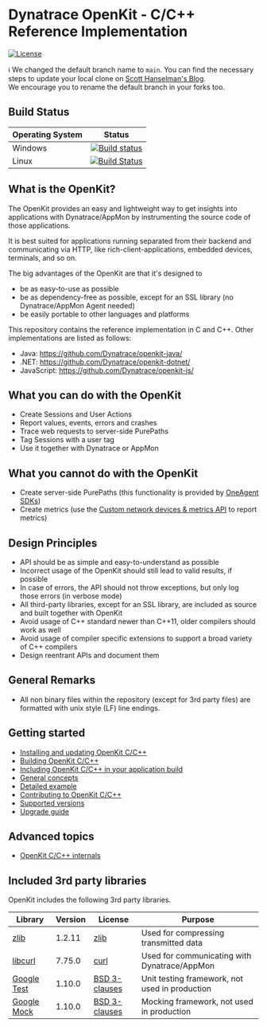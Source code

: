 # Dynatrace OpenKit - C/C++ Reference Implementation

 [![License](https://img.shields.io/badge/License-Apache%202.0-blue.svg)](https://opensource.org/licenses/Apache-2.0)

:information_source: We changed the default branch name to `main`. You can find the necessary steps to update your local clone on [Scott Hanselman's Blog](https://www.hanselman.com/blog/EasilyRenameYourGitDefaultBranchFromMasterToMain.aspx).  
We encourage you to rename the default branch in your forks too.

## Build Status

| Operating System | Status  |
| ---------------- |:-------:|
| Windows          |[![Build status](https://ci.appveyor.com/api/projects/status/jdpv1bvje56f9na3/branch/release/2.0?svg=true)](https://ci.appveyor.com/project/openkitdt/openkit-native/branch/release/2.0) |
| Linux            |[![Build Status](https://travis-ci.org/Dynatrace/openkit-native.svg?branch=release%2F2.0)](https://travis-ci.org/Dynatrace/openkit-native) |

## What is the OpenKit?

The OpenKit provides an easy and lightweight way to get insights into applications with Dynatrace/AppMon by instrumenting the source code of those applications.

It is best suited for applications running separated from their backend and communicating via HTTP, like rich-client-applications, embedded devices, terminals, and so on.

The big advantages of the OpenKit are that it's designed to
* be as easy-to-use as possible
* be as dependency-free as possible, except for an SSL library (no Dynatrace/AppMon Agent needed)
* be easily portable to other languages and platforms

This repository contains the reference implementation in C and C++. Other implementations are listed as follows:
* Java: https://github.com/Dynatrace/openkit-java/
* .NET: https://github.com/Dynatrace/openkit-dotnet/
* JavaScript: https://github.com/Dynatrace/openkit-js/

## What you can do with the OpenKit
* Create Sessions and User Actions
* Report values, events, errors and crashes
* Trace web requests to server-side PurePaths
* Tag Sessions with a user tag
* Use it together with Dynatrace or AppMon

## What you cannot do with the OpenKit
* Create server-side PurePaths (this functionality is provided by [OneAgent SDKs](https://github.com/Dynatrace/OneAgent-SDK))
* Create metrics (use the [Custom network devices & metrics API](https://www.dynatrace.com/support/help/dynatrace-api/timeseries/what-does-the-custom-network-devices-and-metrics-api-provide/) to report metrics)

## Design Principles
* API should be as simple and easy-to-understand as possible
* Incorrect usage of the OpenKit should still lead to valid results, if possible
* In case of errors, the API should not throw exceptions, but only log those errors (in verbose mode)
* All third-party libraries, except for an SSL library, are included as source and built together with OpenKit
* Avoid usage of C++ standard newer than C++11, older compilers should work as well
* Avoid usage of compiler specific extensions to support a broad variety of C++ compilers
* Design reentrant APIs and document them

## General Remarks

* All non binary files within the repository (except for 3rd party files) are formatted with unix style (LF) line endings.

## Getting started
* [Installing and updating OpenKit C/C++][installing]
* [Building OpenKit C/C++][building]
* [Including OpenKit C/C++ in your application build][including_openkit]
* [General concepts][concepts]
* [Detailed example][example]
* [Contributing to OpenKit C/C++][contributing]
* [Supported versions][supported_versions]
* [Upgrade guide][upgrade_guide]

## Advanced topics
* [OpenKit C/C++ internals][internals]

## Included 3rd party libraries
OpenKit includes the following 3rd party libraries.

| Library                     | Version | License                        | Purpose                                        |
|-----------------------------|---------|--------------------------------|------------------------------------------------|
| [zlib][zlib-readme]         | 1.2.11  | [zlib][zlib-readme]            | Used for compressing transmitted data          |
| [libcurl][curl-readme]      | 7.75.0  | [curl][curl-license]           | Used for communicating with Dynatrace/AppMon   |
| [Google Test][gtest-readme] | 1.10.0   | [BSD 3-clauses][gtest-license] | Unit testing framework, not used in production |
| [Google Mock][gmock-readme] | 1.10.0   | [BSD 3-clauses][gmock-license] | Mocking framework, not used in production      |

[installing]: ./docs/installing.md
[concepts]: ./docs/concepts.md
[example]: ./docs/example.md
[contributing]: ./CONTRIBUTING.md
[supported_versions]: ./docs/supported_versions.md
[upgrade_guide]: ./docs/upgrade_guide.md
[including_openkit]: ./docs/including_openkit.md
[building]: ./docs/building-openkit.md
[internals]: ./docs/internals.md
[zlib-readme]: ./3rdparty/zlib-1.2.11/README
[curl-readme]: ./3rdparty/curl-7.59.0/README
[curl-license]: ./3rdparty/curl-7.59.0/COPYING
[gtest-readme]: ./3rdparty/googletest-release-1.10.0/googletest/README.md
[gtest-license]: ./3rdparty/googletest-release-1.10.0/googletest/LICENSE
[gmock-readme]: ./3rdparty/googletest-release-1.10.0/googlemock/README.md
[gmock-license]: ./3rdparty/googletest-release-1.10.0/googlemock/LICENSE
